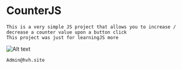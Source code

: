 # CounterJS
```
This is a very simple JS project that allows you to increase / decrease a counter value upon a button click
This project was just for learningJS more

```

![Alt text](https://i.imgur.com/caAj5Rc.png "Example")




```
Admin@hvh.site
```

